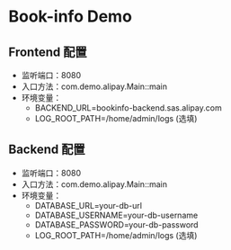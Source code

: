 # Book-info Demo

## Frontend 配置

- 监听端口：8080
- 入口方法：com.demo.alipay.Main::main
- 环境变量：
  - BACKEND_URL=bookinfo-backend.sas.alipay.com
  - LOG_ROOT_PATH=/home/admin/logs (选填)

## Backend 配置

- 监听端口：8080
- 入口方法：com.demo.alipay.Main::main
- 环境变量：
  - DATABASE_URL=your-db-url
  - DATABASE_USERNAME=your-db-username
  - DATABASE_PASSWORD=your-db-password
  - LOG_ROOT_PATH=/home/admin/logs (选填)